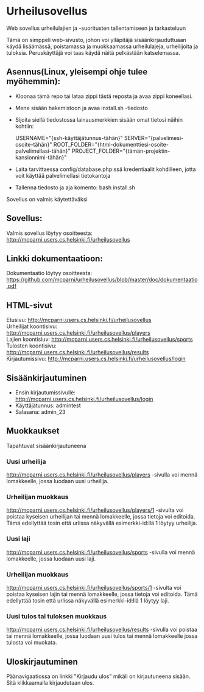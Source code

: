 # Urheilusovellus
Web sovellus urheilulajien ja -suoritusten tallentamiseen ja tarkasteluun 

Tämä on simppeli web-sivusto, johon voi ylläpitäjä sisäänkirjauduttuaan käydä lisäämässä, poistamassa ja muokkaamassa urheilulajeja, urheilijoita ja tuloksia. Peruskäyttäjä voi taas käydä näitä pelkästään katselemassa.

## Asennus(Linux, yleisempi ohje tulee myöhemmin):

- Kloonaa tämä repo tai lataa zippi tästä reposta ja avaa zippi koneellasi.

- Mene sisään hakemistoon ja avaa install.sh -tiedosto

- Sijoita siellä tiedostossa lainausmerkkien sisään omat tietosi näihin kohtiin:

	USERNAME="{ssh-käyttäjätunnus-tähän}"
	SERVER="{palvelimesi-osoite-tähän}"
	ROOT_FOLDER="{html-dokumenttiesi-osoite-palvelimellasi-tähän}"
	PROJECT_FOLDER="{tämän-projektin-kansionnimi-tähän}"

- Laita tarvittaessa config/database.php:ssä kredentiaalit kohdilleen, jotta voit käyttää palvelimellasi tietokantoja

- Tallenna tiedosto ja aja komento:
	bash install.sh

Sovellus on valmis käytettäväksi

## Sovellus:
Valmis sovellus löytyy osoitteesta: 
<a href="http://mcparni.users.cs.helsinki.fi/urheilusovellus" target="_blank">http://mcparni.users.cs.helsinki.fi/urheilusovellus</a>

## Linkki dokumentaatioon:
Dokumentaatio löytyy osoitteesta:
<a href="https://github.com/mcparni/urheilusovellus/blob/master/doc/dokumentaatio.pdf" target="_blank">https://github.com/mcparni/urheilusovellus/blob/master/doc/dokumentaatio.pdf</a>

## HTML-sivut
Etusivu: http://mcparni.users.cs.helsinki.fi/urheilusovellus <br/>
Urheilijat koontisivu: http://mcparni.users.cs.helsinki.fi/urheilusovellus/players <br/>
Lajien koontisiuv: http://mcparni.users.cs.helsinki.fi/urheilusovellus/sports <br/>
Tulosten koontisivu: http://mcparni.users.cs.helsinki.fi/urheilusovellus/results <br/>
Kirjautumissivu: http://mcparni.users.cs.helsinki.fi/urheilusovellus/login <br/>

## Sisäänkirjautuminen
- Ensin kirjautumissivulle: http://mcparni.users.cs.helsinki.fi/urheilusovellus/login <br/>
- Käyttäjätunnus: admintest
- Salasana: admin_23

## Muokkaukset
Tapahtuvat sisäänkirjautuneena

### Uusi urheilija
http://mcparni.users.cs.helsinki.fi/urheilusovellus/players -sivulla voi mennä lomakkeelle, jossa luodaan uusi urheilija.
### Urheilijan muokkaus
http://mcparni.users.cs.helsinki.fi/urheilusovellus/players/1 -sivulta voi poistaa kyseisen urheilijan tai mennä lomakkeelle, jossa tietoja voi editoida. Tämä edellyttää tosin että urlissa näkyvällä esimerkki-id:llä 1 löytyy urheilija.

### Uusi laji
http://mcparni.users.cs.helsinki.fi/urheilusovellus/sports -sivulla voi mennä lomakkeelle, jossa luodaan uusi laji.
### Urheilijan muokkaus
http://mcparni.users.cs.helsinki.fi/urheilusovellus/sports/1 -sivulta voi poistaa kyseisen lajin tai mennä lomakkeelle, jossa tietoja voi editoida. Tämä edellyttää tosin että urlissa näkyvällä esimerkki-id:llä 1 löytyy laji.

### Uusi tulos tai tuloksen muokkaus
http://mcparni.users.cs.helsinki.fi/urheilusovellus/results -sivulla voi poistaa tai mennä lomakkeelle, jossa luodaan uusi tulos tai mennä lomakkeelle jossa tulosta voi muokata. 

## Uloskirjautuminen
Päänavigaatiossa on linkki "Kirjaudu ulos" mikäli on kirjautuneena sisään. Sitä klikkaamalla kirjaudutaan ulos.

